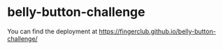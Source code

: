 # belly-button-challenge


You can find the deployment at https://fingerclub.github.io/belly-button-challenge/
